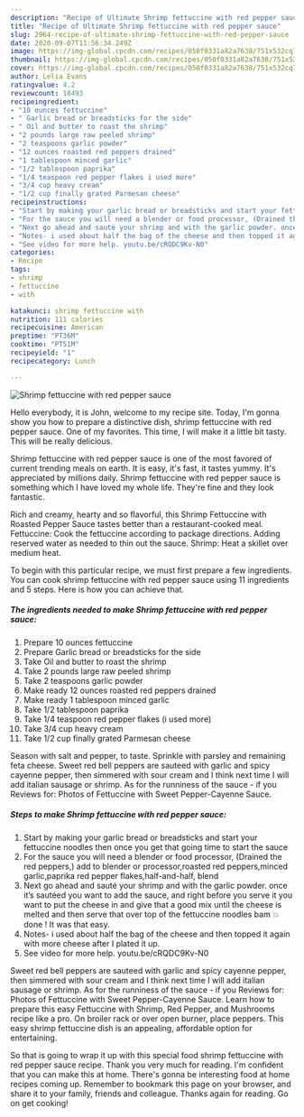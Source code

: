 ```yaml
---
description: "Recipe of Ultimate Shrimp fettuccine with red pepper sauce"
title: "Recipe of Ultimate Shrimp fettuccine with red pepper sauce"
slug: 2964-recipe-of-ultimate-shrimp-fettuccine-with-red-pepper-sauce
date: 2020-09-07T11:56:34.249Z
image: https://img-global.cpcdn.com/recipes/050f0331a82a7638/751x532cq70/shrimp-fettuccine-with-red-pepper-sauce-recipe-main-photo.jpg
thumbnail: https://img-global.cpcdn.com/recipes/050f0331a82a7638/751x532cq70/shrimp-fettuccine-with-red-pepper-sauce-recipe-main-photo.jpg
cover: https://img-global.cpcdn.com/recipes/050f0331a82a7638/751x532cq70/shrimp-fettuccine-with-red-pepper-sauce-recipe-main-photo.jpg
author: Lelia Evans
ratingvalue: 4.2
reviewcount: 18493
recipeingredient:
- "10 ounces fettuccine"
- " Garlic bread or breadsticks for the side"
- " Oil and butter to roast the shrimp"
- "2 pounds large raw peeled shrimp"
- "2 teaspoons garlic powder"
- "12 ounces roasted red peppers drained"
- "1 tablespoon minced garlic"
- "1/2 tablespoon paprika"
- "1/4 teaspoon red pepper flakes i used more"
- "3/4 cup heavy cream"
- "1/2 cup finally grated Parmesan cheese"
recipeinstructions:
- "Start by making your garlic bread or breadsticks and start your fettuccine noodles then once you get that going time to start the sauce"
- "For the sauce you will need a blender or food processor, (Drained the red peppers,) add to blender or processor,roasted red peppers,minced garlic,paprika red pepper flakes,half-and-half, blend"
- "Next go ahead and sauté your shrimp and with the garlic powder. once it’s sautéed you want to add the sauce, and right before you serve it you want to put the cheese in and give that a good mix until the cheese is melted and then serve that over top of the fettuccine noodles bam 💥 done ! It was that easy."
- "Notes- i used about half the bag of the cheese and then topped it again with more cheese after I plated it up."
- "See video for more help. youtu.be/cRQDC9Kv-N0"
categories:
- Recipe
tags:
- shrimp
- fettuccine
- with

katakunci: shrimp fettuccine with 
nutrition: 111 calories
recipecuisine: American
preptime: "PT36M"
cooktime: "PT51M"
recipeyield: "1"
recipecategory: Lunch

---
```



![Shrimp fettuccine with red pepper sauce](https://img-global.cpcdn.com/recipes/050f0331a82a7638/751x532cq70/shrimp-fettuccine-with-red-pepper-sauce-recipe-main-photo.jpg)

Hello everybody, it is John, welcome to my recipe site. Today, I'm gonna show you how to prepare a distinctive dish, shrimp fettuccine with red pepper sauce. One of my favorites. This time, I will make it a little bit tasty. This will be really delicious.

Shrimp fettuccine with red pepper sauce is one of the most favored of current trending meals on earth. It is easy, it's fast, it tastes yummy. It's appreciated by millions daily. Shrimp fettuccine with red pepper sauce is something which I have loved my whole life. They're fine and they look fantastic.

Rich and creamy, hearty and so flavorful, this Shrimp Fettuccine with Roasted Pepper Sauce tastes better than a restaurant-cooked meal. Fettuccine: Cook the fettuccine according to package directions. Adding reserved water as needed to thin out the sauce. Shrimp: Heat a skillet over medium heat.


To begin with this particular recipe, we must first prepare a few ingredients. You can cook shrimp fettuccine with red pepper sauce using 11 ingredients and 5 steps. Here is how you can achieve that.

<!--inarticleads1-->

##### The ingredients needed to make Shrimp fettuccine with red pepper sauce:

1. Prepare 10 ounces fettuccine
1. Prepare  Garlic bread or breadsticks for the side
1. Take  Oil and butter to roast the shrimp
1. Take 2 pounds large raw peeled shrimp
1. Take 2 teaspoons garlic powder
1. Make ready 12 ounces roasted red peppers drained
1. Make ready 1 tablespoon minced garlic
1. Take 1/2 tablespoon paprika
1. Take 1/4 teaspoon red pepper flakes (i used more)
1. Take 3/4 cup heavy cream
1. Take 1/2 cup finally grated Parmesan cheese


Season with salt and pepper, to taste. Sprinkle with parsley and remaining feta cheese. Sweet red bell peppers are sauteed with garlic and spicy cayenne pepper, then simmered with sour cream and I think next time I will add italian sausage or shrimp. As for the runniness of the sauce - if you Reviews for: Photos of Fettuccine with Sweet Pepper-Cayenne Sauce. 

<!--inarticleads2-->

##### Steps to make Shrimp fettuccine with red pepper sauce:

1. Start by making your garlic bread or breadsticks and start your fettuccine noodles then once you get that going time to start the sauce
1. For the sauce you will need a blender or food processor, (Drained the red peppers,) add to blender or processor,roasted red peppers,minced garlic,paprika red pepper flakes,half-and-half, blend
1. Next go ahead and sauté your shrimp and with the garlic powder. once it’s sautéed you want to add the sauce, and right before you serve it you want to put the cheese in and give that a good mix until the cheese is melted and then serve that over top of the fettuccine noodles bam 💥 done ! It was that easy.
1. Notes- i used about half the bag of the cheese and then topped it again with more cheese after I plated it up.
1. See video for more help. youtu.be/cRQDC9Kv-N0


Sweet red bell peppers are sauteed with garlic and spicy cayenne pepper, then simmered with sour cream and I think next time I will add italian sausage or shrimp. As for the runniness of the sauce - if you Reviews for: Photos of Fettuccine with Sweet Pepper-Cayenne Sauce. Learn how to prepare this easy Fettuccine with Shrimp, Red Pepper, and Mushrooms recipe like a pro. On broiler rack or over open burner, place peppers. This easy shrimp fettuccine dish is an appealing, affordable option for entertaining. 

So that is going to wrap it up with this special food shrimp fettuccine with red pepper sauce recipe. Thank you very much for reading. I'm confident that you can make this at home. There's gonna be interesting food at home recipes coming up. Remember to bookmark this page on your browser, and share it to your family, friends and colleague. Thanks again for reading. Go on get cooking!
